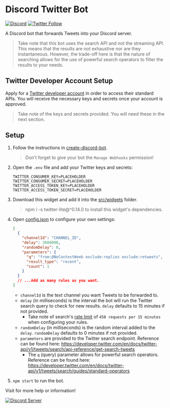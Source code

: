 # Discord Twitter Bot

[![Discord](https://discordapp.com/api/guilds/258167954913361930/embed.png)](https://discord.gg/WjEFnzC) [![Twitter Follow](https://img.shields.io/twitter/follow/peterthehan.svg?style=social)](https://twitter.com/peterthehan)

A Discord bot that forwards Tweets into your Discord server.

> Take note that this bot uses the search API and not the streaming API. This means that the results are not exhaustive nor are they instantaneous. However, the trade-off here is that the nature of searching allows for the use of powerful search operators to filter the results to your needs.

## Twitter Developer Account Setup

Apply for a [Twitter developer account](https://developer.twitter.com/en/apply-for-access) in order to access their standard APIs. You will receive the necessary keys and secrets once your account is approved.

> Take note of the keys and secrets provided. You will need these in the next section.

## Setup

1. Follow the instructions in [create-discord-bot](https://github.com/peterthehan/create-discord-bot).

   > Don't forget to give your bot the `Manage Webhooks` permission!

2. Open the `.env` file and add your Twitter keys and secrets:

   ```
   TWITTER_CONSUMER_KEY=PLACEHOLDER
   TWITTER_CONSUMER_SECRET=PLACEHOLDER
   TWITTER_ACCESS_TOKEN_KEY=PLACEHOLDER
   TWITTER_ACCESS_TOKEN_SECRET=PLACEHOLDER
   ```

3. Download this widget and add it into the [src/widgets](https://github.com/peterthehan/create-discord-bot/tree/master/app/src/widgets) folder.

   > npm i -s twitter-lite@^0.14.0 to install this widget's dependencies.

4. Open [config.json](https://github.com/peterthehan/discord-twitter-bot/blob/master/config.json) to configure your own settings:

   ```json
   [
     {
       "channelId": "CHANNEL_ID",
       "delay": 3600000,
       "randomDelay": 0,
       "parameters": {
         "q": "from:@NoContextWeeb exclude:replies exclude:retweets",
         "result_type": "recent",
         "count": 1
       }
     }
     // ...Add as many rules as you want.
   ]
   ```

   - `channelId` is the text channel you want Tweets to be forwarded to.
   - `delay` (in milliseconds) is the interval the bot will run the Twitter search query to check for new results. `delay` defaults to 15 minutes if not provided.
     - Take note of search's [rate limit](https://developer.twitter.com/en/docs/twitter-api/v1/rate-limits) of `450 requests per 15 minutes` when configuring your rules.
   - `randomDelay` (in milliseconds) is the random interval added to the `delay`. `randomDelay` defaults to 0 minutes if not provided.
   - `parameters` are provided to the Twitter search endpoint. Reference can be found here: https://developer.twitter.com/en/docs/twitter-api/v1/tweets/search/api-reference/get-search-tweets
     - The `q` (query) parameter allows for powerful search operators. Reference can be found here: https://developer.twitter.com/en/docs/twitter-api/v1/tweets/search/guides/standard-operators

5. `npm start` to run the bot.

Visit for more help or information!

<a href="https://discord.gg/WjEFnzC">
  <img src="https://discordapp.com/api/guilds/258167954913361930/embed.png?style=banner2" title="Discord Server"/>
</a>
